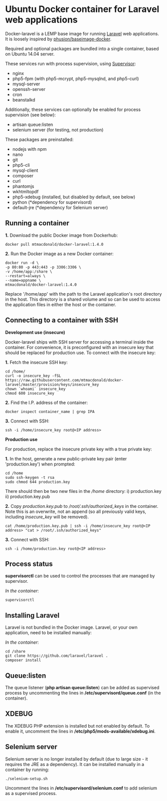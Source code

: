 Ubuntu Docker container for Laravel web applications
====================================================

Docker-laravel is a LEMP base image for running [Laravel](https://github.com/laravel/laravel) web applications. It
is loosely inspired by [phusion/baseimage-docker](https://github.com/phusion/baseimage-docker).

Required and optional packages are bundled into a single container, based on Ubuntu 14.04 server.

These services run with process supervision, using [Supervisor](http://supervisord.org):

- nginx
- php5-fpm (with php5-mcrypt, php5-mysqlnd, and php5-curl)
- mysql-server
- openssh-server
- cron
- beanstalkd

Additionally, these services can optionally be enabled for process supervision (see below):

- artisan queue:listen
- selenium server (for testing, not production)

These packages are preinstalled:

- nodejs with npm
- nano
- git
- php5-cli
- mysql-client
- composer
- curl
- phantomjs
- wkhtmltopdf
- php5-xdebug (installed, but disabled by default, see below)
- python (*dependency for supervisord)
- default-jre (*dependency for Selenium server)

Running a container
-------------------

**1.** Download the public Docker image from Dockerhub:

	docker pull mtmacdonald/docker-laravel:1.4.0

**2.** Run the Docker image as a new Docker container:

	docker run -d \
	-p 80:80 -p 443:443 -p 3306:3306 \
	-v /home/app:/share \
	--restart=always \
	--name=appname \
	mtmacdonald/docker-laravel:1.4.0

Replace '/home/app' with the path to the Laravel application's root directory in the host. This directory is a shared 
volume and so can be used to access the application files in either the host or the container.

Connecting to a container with SSH
----------------------------------

**Development use (insecure)**

Docker-laravel ships with SSH server for accessing a terminal inside the container. For convenience, it is preconfigured 
with an insecure key that should be replaced for production use. To connect with the insecure key:

**1.** Fetch the insecure SSH key:

	cd /home/
	curl -o insecure_key -fSL https://raw.githubusercontent.com/mtmacdonald/docker-laravel/master/provision/keys/insecure_key
	chown `whoami` insecure_key
	chmod 600 insecure_key

**2.** Find the I.P. address of the container:

	docker inspect container_name | grep IPA

**3.** Connect with SSH:

	ssh -i /home/insecure_key root@<IP address>

**Production use**

For production, replace the insecure private key with a true private key:

**1.** In the host, generate a new public-private key pair (enter 'production.key') when prompted:

	cd /home
	sudo ssh-keygen -t rsa
	sudo chmod 644 production.key

There should then be two new files in the */home* directory: i) production.key ii) production.key.pub

**2.** Copy *production.key.pub* to */root/.ssh/authorized_keys* in the container. Note this is an overwrite, not an append 
(so all previously valid keys, including *insecure_key* will be removed).

	cat /home/production.key.pub | ssh -i /home/insecure_key root@<IP address> "cat > /root/.ssh/authorized_keys"

**3.** Connect with SSH:

	ssh -i /home/production.key root@<IP address>

Process status
--------------

**supervisorctl** can be used to control the processes that are managed by supervisor.

*In the container*:

	supervisorctl

Installing Laravel
------------------

Laravel is not bundled in the Docker image. Laravel, or your own application, need to be installed manually:

*In the container*:

	cd /share
	git clone https://github.com/laravel/laravel .
	composer install

Queue:listen
------------

The queue listener (**php artisan queue:listen**) can be added as supervised process by uncommenting the lines in
**/etc/supervisord/queue.conf** (in the container).

XDEBUG
------

The XDEBUG PHP extension is installed but not enabled by default. To enable it, uncomment the lines in 
**/etc/php5/mods-available/xdebug.ini**.

Selenium server
---------------

Selenium server is no longer installed by default (due to large size - it requires the JRE as a dependency).
It can be installed manually in a container by running: 

	./selenium-setup.sh

Uncomment the lines in **/etc/supervisord/selenium.conf** to add selenium as a supervised process.
